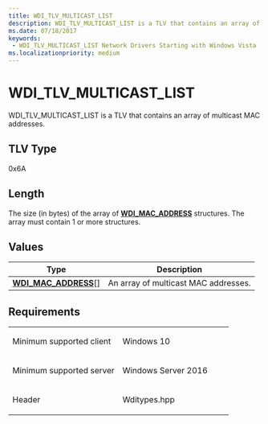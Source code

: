 ```yaml
---
title: WDI_TLV_MULTICAST_LIST
description: WDI_TLV_MULTICAST_LIST is a TLV that contains an array of multicast MAC addresses.
ms.date: 07/18/2017
keywords:
 - WDI_TLV_MULTICAST_LIST Network Drivers Starting with Windows Vista
ms.localizationpriority: medium
---
```


# WDI\_TLV\_MULTICAST\_LIST


WDI\_TLV\_MULTICAST\_LIST is a TLV that contains an array of multicast MAC addresses.

## TLV Type


0x6A

## Length


The size (in bytes) of the array of [**WDI\_MAC\_ADDRESS**](/windows-hardware/drivers/ddi/dot11wdi/ns-dot11wdi-_wdi_mac_address) structures. The array must contain 1 or more structures.

## Values


| Type                                                  | Description                          |
|-------------------------------------------------------|--------------------------------------|
| [**WDI\_MAC\_ADDRESS**](/windows-hardware/drivers/ddi/dot11wdi/ns-dot11wdi-_wdi_mac_address)\[\] | An array of multicast MAC addresses. |

 

Requirements
------------

<table>
<colgroup>
<col width="50%" />
<col width="50%" />
</colgroup>
<tbody>
<tr class="odd">
<td><p>Minimum supported client</p></td>
<td><p>Windows 10</p></td>
</tr>
<tr class="even">
<td><p>Minimum supported server</p></td>
<td><p>Windows Server 2016</p></td>
</tr>
<tr class="odd">
<td><p>Header</p></td>
<td>Wditypes.hpp</td>
</tr>
</tbody>
</table>

 


